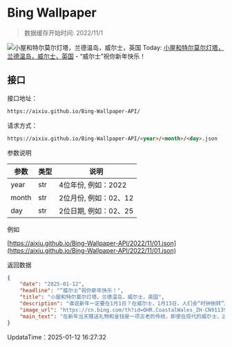# Bing Wallpaper

> 数据缓存开始时间: 2022/11/1

![小屋和特尔莫尔灯塔，兰德温岛，威尔士，英国](https://cn.bing.com/th?id=OHR.CoastalWales_ZH-CN9113929287_1920x1080.webp)
Today: [小屋和特尔莫尔灯塔，兰德温岛，威尔士，英国](https://cn.bing.com/th?id=OHR.CoastalWales_ZH-CN9113929287_1920x1080.webp) - “威尔士”祝你新年快乐！

## 接口

接口地址：

```html
https://aixiu.github.io/Bing-Wallpaper-API/
```

请求方式：

```html
https://aixiu.github.io/Bing-Wallpaper-API/<year>/<month>/<day>.json
```

参数说明

| 参数 | 类型 | 说明 |
| - | - | - |
| year | str | 4位年份, 例如：2022 |
| month | str | 2位月份, 例如：02、12 |
| day | str | 2位日期, 例如：02、25 |

例如

[https://aixiu.github.io/Bing-Wallpaper-API/2022/11/01.json](https://aixiu.github.io/Bing-Wallpaper-API/2022/11/01.json)

返回数据

```json
{
    "date": "2025-01-12",
    "headline": "“威尔士”祝你新年快乐！",
    "title": "小屋和特尔莫尔灯塔，兰德温岛，威尔士，英国",
    "description": "谁说新年一定要在1月1日？在威尔士，1月13日，人们会“时钟倒转”庆祝盖兰节，也就是“旧新年”。 在这一传统中，“Calennig”（意为“新年礼物”）起着核心作用，将庆典与儒略历时代的风俗相连接。尽管1582年世界大部分地区改用格里高利历，但威尔士的一些地区依然坚持旧传统。在传统上，这一天会有孩子们挨家挨户拜访，唱歌送祝福，以此换取硬币、食物或糖果等礼物。其中一大特色是用丁香装饰的苹果，它们并非用来食用，而是象征好运与繁荣的装饰品。",
    "image_url": "https://cn.bing.com/th?id=OHR.CoastalWales_ZH-CN9113929287_1920x1080.webp",
    "main_text": "在新年当天赠送礼物和金钱是一项古老的传统，即使在现代的威尔士，这一习俗仍保留着，不过如今人们更倾向于赠送面包和奶酪。"
}
```

UpdataTime：2025-01-12 16:27:32
